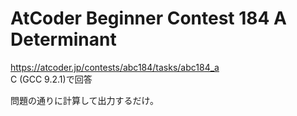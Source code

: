 # AtCoder Beginner Contest 184 A Determinant  
https://atcoder.jp/contests/abc184/tasks/abc184_a  
C (GCC 9.2.1)で回答  

問題の通りに計算して出力するだけ。
